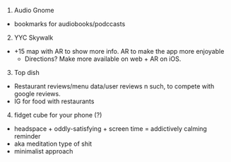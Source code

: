 1. Audio Gnome

- bookmarks for audiobooks/podccasts

2. YYC Skywalk

- +15 map with AR to show more info. AR to make the app more enjoyable
  - Directions? Make more available on web + AR on iOS.

3. Top dish

- Restaurant reviews/menu data/user reviews n such, to compete with google reviews.
- IG for food with restaurants

4. fidget cube for your phone (?)

- headspace + oddly-satisfying + screen time = addictively calming reminder
- aka meditation type of shit
- minimalist approach
